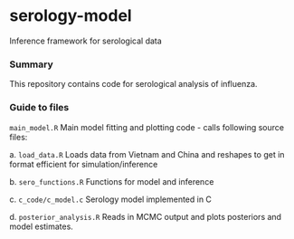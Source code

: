 # serology-model
Inference framework for serological data


### Summary

This repository contains code for serological analysis of influenza.

### Guide to files

`main_model.R` Main model fitting and plotting code - calls following source files:

a. `load_data.R` Loads data from Vietnam and China and reshapes to get in format efficient for simulation/inference

b. `sero_functions.R` Functions for model and inference

c. `c_code/c_model.c` Serology model implemented in C

d. `posterior_analysis.R` Reads in MCMC output and plots posteriors and model estimates.